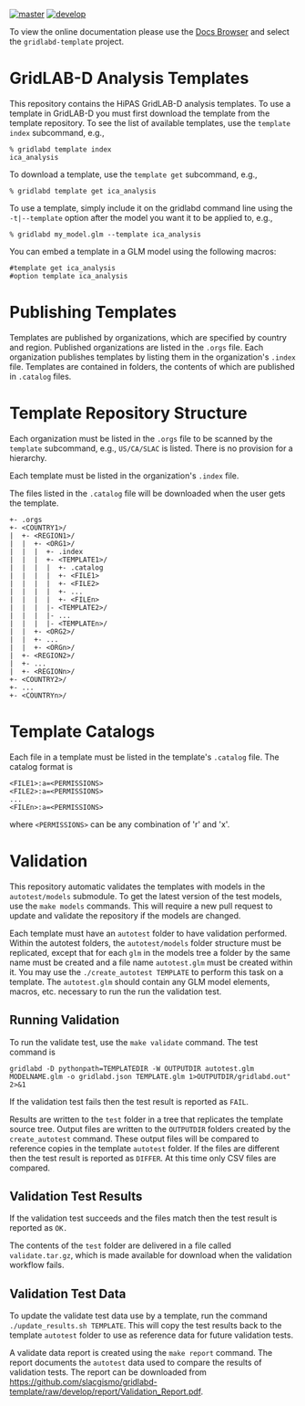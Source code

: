 [![master](https://github.com/arras-energy/gridlabd-template/actions/workflows/master.yml/badge.svg)](https://github.com/arras-energy/gridlabd-template/actions/workflows/master.yml)
[![develop](https://github.com/arras-energy/gridlabd-template/actions/workflows/develop.yml/badge.svg)](https://github.com/arras-energy/gridlabd-template/actions/workflows/develop.yml)

To view the online documentation please use the [Docs Browser](https://docs.gridlabd.us/) and select the `gridlabd-template` project.
# GridLAB-D Analysis Templates

This repository contains the HiPAS GridLAB-D analysis templates.  To use a template in GridLAB-D you must first download the template from the template repository. To see the list of available templates, use the `template index` subcommand, e.g.,

~~~
% gridlabd template index
ica_analysis
~~~

To download a template, use the `template get` subcommand, e.g.,

~~~
% gridlabd template get ica_analysis
~~~

To use a template, simply include it on the gridlabd command line using the `-t|--template` option after the model you want it to be applied to, e.g.,

~~~
% gridlabd my_model.glm --template ica_analysis
~~~

You can embed a template in a GLM model using the following macros:

~~~
#template get ica_analysis
#option template ica_analysis
~~~

# Publishing Templates

Templates are published by organizations, which are specified by country and region.  Published organizations are listed in the `.orgs` file.  Each organization publishes templates by listing them in the organization's `.index` file.  Templates are contained in folders, the contents of which are published in `.catalog` files.

# Template Repository Structure

Each organization must be listed in the `.orgs` file to be scanned by the `template` subcommand, e.g., `US/CA/SLAC` is listed. There is no provision for a hierarchy. 

Each template must be listed in the organization's `.index` file. 

The files listed in the `.catalog` file will be downloaded when the user gets the template.

~~~
+- .orgs
+- <COUNTRY1>/
|  +- <REGION1>/
|  |  +- <ORG1>/
|  |  |  +- .index
|  |  |  +- <TEMPLATE1>/
|  |  |  |  +- .catalog
|  |  |  |  +- <FILE1>
|  |  |  |  +- <FILE2>
|  |  |  |  +- ...
|  |  |  |  +- <FILEn>
|  |  |  |- <TEMPLATE2>/
|  |  |  |- ...
|  |  |  |- <TEMPLATEn>/
|  |  +- <ORG2>/
|  |  +- ...
|  |  +- <ORGn>/
|  +- <REGION2>/
|  +- ...
|  +- <REGIONn>/
+- <COUNTRY2>/
+- ...
+- <COUNTRYn>/
~~~

# Template Catalogs

Each file in a template must be listed in the template's `.catalog` file. The catalog format is

~~~
<FILE1>:a=<PERMISSIONS>
<FILE2>:a=<PERMISSIONS>
...
<FILEn>:a=<PERMISSIONS>
~~~

where `<PERMISSIONS>` can be any combination of 'r' and 'x'.

# Validation

This repository automatic validates the templates with models in the `autotest/models` submodule. To get the latest version of the test models, use the `make models` commands.  This will require a new pull request to update and validate the repository if the models are changed.

Each template must have an `autotest` folder to have validation performed. Within the autotest folders, the `autotest/models` folder structure must be replicated, except that for each `glm` in the models tree a folder by the same name must be created and a file name `autotest.glm` must be created within it.  You may use the `./create_autotest TEMPLATE` to perform this task on a template.  The `autotest.glm` should contain any GLM model elements, macros, etc. necessary to run the run the validation test.

## Running Validation

To run the validate test, use the `make validate` command.  The test command is 

~~~
gridlabd -D pythonpath=TEMPLATEDIR -W OUTPUTDIR autotest.glm MODELNAME.glm -o gridlabd.json TEMPLATE.glm 1>OUTPUTDIR/gridlabd.out" 2>&1
~~~

If the validation test fails then the test result is reported as `FAIL`.

Results are written to the `test` folder in a tree that replicates the template source tree.  Output files are written to the `OUTPUTDIR` folders created by the `create_autotest` command. These output files will be compared to reference copies in the template `autotest` folder. If the files are different then the test result is reported as `DIFFER`. At this time only CSV files are compared.

## Validation Test Results

If the validation test succeeds and the files match then the test result is reported as `OK.`

The contents of the `test` folder are delivered in a file called `validate.tar.gz`, which is made available for download when the validation workflow fails.

## Validation Test Data

To update the validate test data use by a template, run the command `./update_results.sh TEMPLATE`. This will copy the test results back to the template `autotest` folder to use as reference data for future validation tests.

A validate data report is created using the `make report` command. The report documents the `autotest` data used to compare the results of validation tests. The report can be downloaded from https://github.com/slacgismo/gridlabd-template/raw/develop/report/Validation_Report.pdf.
